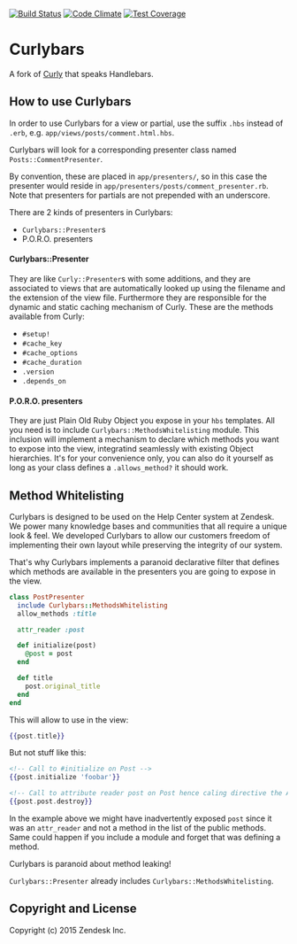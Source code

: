 [![Build Status](https://magnum.travis-ci.com/zendesk/curlybars.svg?token=Fh9oDUV4oikq9kNCExpq&branch=master)](https://magnum.travis-ci.com/zendesk/curlybars)
[![Code Climate](https://codeclimate.com/repos/54e48dda6956806595003bad/badges/eb0b90136be013596c9d/gpa.svg)](https://codeclimate.com/repos/54e48dda6956806595003bad/feed)
[![Test Coverage](https://codeclimate.com/repos/54e48dda6956806595003bad/badges/eb0b90136be013596c9d/coverage.svg)](https://codeclimate.com/repos/54e48dda6956806595003bad/feed)

Curlybars
=========

A fork of [Curly](https://github.com/zendesk/curly) that speaks Handlebars.

How to use Curlybars
--------------------

In order to use Curlybars for a view or partial, use the suffix `.hbs` instead of
`.erb`, e.g. `app/views/posts/comment.html.hbs`.

Curlybars will look for a corresponding presenter class named `Posts::CommentPresenter`.

By convention, these are placed in `app/presenters/`, so in this case the presenter would reside in `app/presenters/posts/comment_presenter.rb`. Note that presenters for partials are not prepended with an underscore.

There are 2 kinds of presenters in Curlybars:

- `Curlybars::Presenter`s
- P.O.R.O. presenters

#### Curlybars::Presenter
They are like `Curly::Presenter`s with some additions, and they are associated to views that are automatically looked up using the filename and the extension of the view file.
Furthermore they are responsible for the dynamic and static caching mechanism of Curly.
These are the methods available from Curly:
- `#setup!`
- `#cache_key`
- `#cache_options`
- `#cache_duration`
- `.version`
- `.depends_on`

#### P.O.R.O. presenters
They are just Plain Old Ruby Object you expose in your `hbs` templates. All you need is to include `Curlybars::MethodsWhitelisting` module. This inclusion will implement a mechanism to declare which methods you want to expose into the view, integratind seamlessly with existing Object hierarchies.
It's for your convenience only, you can also do it yourself as long as your class
defines a `.allows_method?` it should work.

Method Whitelisting
-------------------

Curlybars is designed to be used on the Help Center system at Zendesk.
We power many knowledge bases and communities that all require a unique look & feel.
We developed Curlybars to allow our customers freedom of implementing their own
layout while preserving the integrity of our system.

That's why Curlybars implements a paranoid declarative filter that defines which
methods are available in the presenters you are going to expose in the view.

```ruby
class PostPresenter
  include Curlybars::MethodsWhitelisting
  allow_methods :title

  attr_reader :post

  def initialize(post)
    @post = post
  end

  def title
    post.original_title
  end
end
```

This will allow to use in the view:
```hbs
{{post.title}}
```

But not stuff like this:
```hbs
<!-- Call to #initialize on Post -->
{{post.initialize 'foobar'}}

<!-- Call to attribute reader post on Post hence caling directive the ActiveRecord -->
{{post.post.destroy}} 
```

In the example above we might have inadvertently exposed `post` since it was
an `attr_reader` and not a method in the list of the public methods.
Same could happen if you include a module and forget that was defining a method.

Curlybars is paranoid about method leaking!

`Curlybars::Presenter` already includes `Curlybars::MethodsWhitelisting`.

Copyright and License
---------------------

Copyright (c) 2015 Zendesk Inc.

